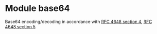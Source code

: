 # Module base64

Base64 encoding/decoding in accordance with [RFC 4648 section 4][url-rfc-4], [RFC 4648 section 5][url-rfc-5]

[url-rfc-4]: https://www.ietf.org/rfc/rfc4648.html#section-4
[url-rfc-5]: https://www.ietf.org/rfc/rfc4648.html#section-5
